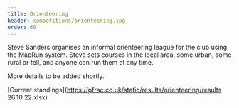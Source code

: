 ```yaml
---
title: Orienteering
header: competitions/orienteering.jpg
order: 60
---
```

Steve Sanders organises an informal orienteering league for the club using the MapRun system. Steve sets courses in the local area, some urban, some rural or fell, and anyone can run them at any time.

M﻿ore details to be added shortly.

[C﻿urrent standings](https://pfrac.co.uk/static/results/orienteering/results 26.10.22.xlsx)
